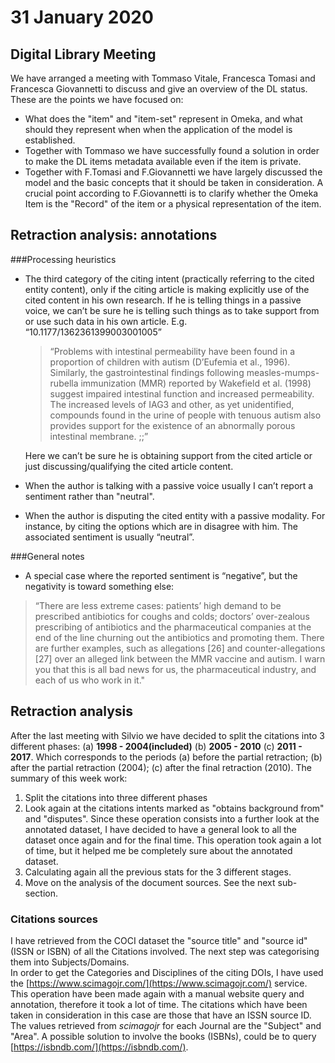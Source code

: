 # 31 January 2020
## Digital Library Meeting
We have arranged a meeting with Tommaso Vitale, Francesca Tomasi and Francesca Giovannetti to discuss and give an overview of the DL status. These are the points we have focused on:

* What does the "item" and "item-set" represent in Omeka, and what should they represent when when the application of the model is established.     
* Together with Tommaso we have successfully found a solution in order to make the DL items metadata available even if the item is private. 
* Together with F.Tomasi and F.Giovannetti we have largely discussed the model and the basic concepts that it should be taken in consideration. A crucial point according to F.Giovannetti is to clarify whether the Omeka Item is the "Record" of the item or a physical representation of the item.

## Retraction analysis: annotations

###Processing heuristics 
* The third category of the citing intent (practically referring to the cited entity content), only if the citing article is making explicitly use of the cited content in his own research. If he is telling things in a passive voice, we can’t be sure he is telling such things as to take support from or use such data in his own article. E.g. “10.1177/1362361399003001005”  

	> “Problems with intestinal permeability have been found in a proportion of children with autism (D’Eufemia et al., 1996). Similarly, the gastrointestinal findings following measles-mumps-rubella immunization (MMR) reported by Wakefield et al. (1998) suggest impaired intestinal function and increased permeability. The increased levels of IAG3 and other, as yet unidentified, compounds found in the urine of people with tenuous autism also provides support for the existence of an abnormally porous intestinal membrane. ;;”  

	Here we can’t be sure he is obtaining support from the cited article or just discussing/qualifying the cited article content.
	
* When the author is talking with a passive voice usually I can’t report a sentiment rather than "neutral".
* When the author is disputing the cited entity with a passive modality. For instance, by citing the options which are in disagree with him. The associated sentiment is usually “neutral”.

###General notes
* A special case where the reported sentiment is “negative”, but the negativity is toward something else:
> “There are less extreme cases: patients’ high demand to be prescribed antibiotics for coughs and colds; doctors’ over-zealous prescribing of antibiotics and the pharmaceutical companies at the end of the line churning out the antibiotics and promoting them. There are further examples, such as allegations [26] and counter-allegations [27] over an alleged link between the MMR vaccine and autism. I warn you that this is all bad news for us, the pharmaceutical industry, and each of us who work in it."

## Retraction analysis
After the last meeting with Silvio we have decided to split the citations into 3 different phases: (a) **1998 - 2004(included)** (b) **2005 - 2010** (c) **2011 - 2017**. Which corresponds to the periods (a) before the partial retraction; (b) after the partial retraction (2004); (c) after the final retraction (2010). 
The summary of this week work:

1. Split the citations into three different phases
2. Look again at the citations intents marked as "obtains background from" and "disputes". Since these operation consists into a further look at the annotated dataset, I have decided to have a general look to all the dataset once again and for the final time. This operation took again a lot of time, but it helped me be completely sure about the annotated dataset. 
3. Calculating again all the previous stats for the 3 different stages.
4. Move on the analysis of the document sources. See the next sub-section.

### Citations sources
I have retrieved from the COCI dataset the "source title" and "source id" (ISSN or ISBN) of all the Citations involved. The next step was categorising them into Subjects/Domains.  
In order to get the Categories and Disciplines of the citing DOIs, I have used the [https://www.scimagojr.com/](https://www.scimagojr.com/) service. This operation have been made again with a manual website query and annotation, therefore it took a lot of time. The citations which have been taken in consideration in this case are those that have an ISSN source ID. The values retrieved from *scimagojr* for each Journal are the "Subject" and "Area".
A possible solution to involve the books (ISBNs), could be to query [https://isbndb.com/](https://isbndb.com/).